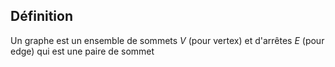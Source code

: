 ## Définition
Un graphe est un ensemble de sommets $V$ (pour vertex) et d'arrêtes $E$ (pour edge) qui est une paire de sommet